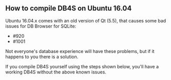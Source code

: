 ## How to compile DB4S on Ubuntu 16.04

Ubuntu 16.04.x comes with an old version of Qt (5.5), that causes some bad issues for DB Browser for SQLite:

* #920
* #1001

Not everyone's database experience will have these problems, but if it happens to you there is a solution.

If you compile DB4S yourself using the steps shown below, you'll have a working DB4S without the above known issues.